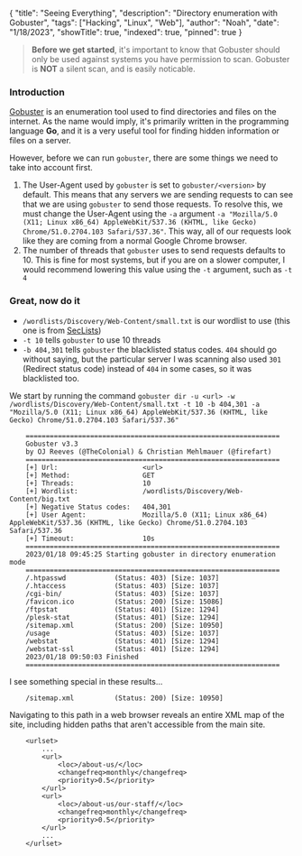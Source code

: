 {
    "title": "Seeing Everything",
    "description": "Directory enumeration with Gobuster",
    "tags": ["Hacking", "Linux", "Web"],
    "author": "Noah",
    "date": "1/18/2023",
    "showTitle": true,
    "indexed": true,
    "pinned": true
}
> **Before we get started**, it's important to know that Gobuster should only be used against systems you have permission to scan. Gobuster is **NOT** a silent scan, and is easily noticable.

### Introduction
[Gobuster](https://github.com/OJ/gobuster) is an enumeration tool used to find directories and files on the internet. As the name would imply, it's primarily written in the programming language **Go**, and it is a very useful tool for finding hidden information or files on a server.

However, before we can run `gobuster`, there are some things we need to take into account first.

1. The User-Agent used by `gobuster` is set to `gobuster/<version>` by default. This means that any servers we are sending requests to can see that we are using `gobuster` to send those requests. To resolve this, we must change the User-Agent using the `-a` argument `-a "Mozilla/5.0 (X11; Linux x86_64) AppleWebKit/537.36 (KHTML, like Gecko) Chrome/51.0.2704.103 Safari/537.36"`. This way, all of our requests look like they are coming from a normal Google Chrome browser.
2. The number of threads that `gobuster` uses to send requests defaults to 10. This is fine for most systems, but if you are on a slower computer, I would recommend lowering this value using the `-t` argument, such as `-t 4`

### Great, now do it

 - `/wordlists/Discovery/Web-Content/small.txt` is our wordlist to use (this one is from [SecLists](https://github.com/danielmiessler/SecLists))
 - `-t 10` tells `gobuster` to use 10 threads
 - `-b 404,301` tells `gobuster` the blacklisted status codes. `404` should go without saying, but the particular server I was scanning also used `301` (Redirect status code) instead of `404` in some cases, so it was blacklisted too.
  
We start by running the command `gobuster dir -u <url> -w /wordlists/Discovery/Web-Content/small.txt -t 10 -b 404,301 -a "Mozilla/5.0 (X11; Linux x86_64) AppleWebKit/537.36 (KHTML, like Gecko) Chrome/51.0.2704.103 Safari/537.36"`

        ===============================================================
        Gobuster v3.3
        by OJ Reeves (@TheColonial) & Christian Mehlmauer (@firefart)
        ===============================================================
        [+] Url:                     <url>
        [+] Method:                  GET
        [+] Threads:                 10
        [+] Wordlist:                /wordlists/Discovery/Web-Content/big.txt
        [+] Negative Status codes:   404,301
        [+] User Agent:              Mozilla/5.0 (X11; Linux x86_64) AppleWebKit/537.36 (KHTML, like Gecko) Chrome/51.0.2704.103 Safari/537.36
        [+] Timeout:                 10s
        ===============================================================
        2023/01/18 09:45:25 Starting gobuster in directory enumeration mode
        ===============================================================
        /.htpasswd            (Status: 403) [Size: 1037]
        /.htaccess            (Status: 403) [Size: 1037]
        /cgi-bin/             (Status: 403) [Size: 1037]
        /favicon.ico          (Status: 200) [Size: 15086]
        /ftpstat              (Status: 401) [Size: 1294]
        /plesk-stat           (Status: 401) [Size: 1294]
        /sitemap.xml          (Status: 200) [Size: 10950]
        /usage                (Status: 403) [Size: 1037]
        /webstat              (Status: 401) [Size: 1294]
        /webstat-ssl          (Status: 401) [Size: 1294]
        2023/01/18 09:50:03 Finished
        ===============================================================

I see something special in these results...

        /sitemap.xml          (Status: 200) [Size: 10950]

Navigating to this path in a web browser reveals an entire XML map of the site, including hidden paths that aren't accessible from the main site.

        <urlset>
            ...
            <url>
                <loc>/about-us/</loc>
                <changefreq>monthly</changefreq>
                <priority>0.5</priority>
            </url>
            <url>
                <loc>/about-us/our-staff/</loc>
                <changefreq>monthly</changefreq>
                <priority>0.5</priority>
            </url>
            ...
        </urlset>

